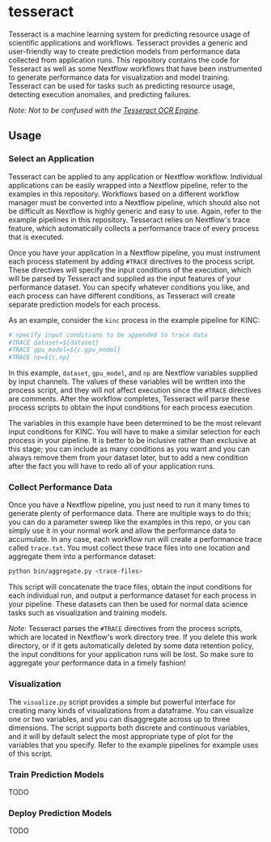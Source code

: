 # tesseract

Tesseract is a machine learning system for predicting resource usage of scientific applications and workflows. Tesseract provides a generic and user-friendly way to create prediction models from performance data collected from application runs. This repository contains the code for Tesseract as well as some Nextflow workflows that have been instrumented to generate performance data for visualization and model training. Tesseract can be used for tasks such as predicting resource usage, detecting execution anomalies, and predicting failures.

_Note: Not to be confused with the [Tesseract OCR Engine](https://github.com/tesseract-ocr)._

## Usage

### Select an Application

Tesseract can be applied to any application or Nextflow workflow. Individual applications can be easily wrapped into a Nextflow pipeline, refer to the examples in this repository. Workflows based on a different workflow manager must be converted into a Nextflow pipeline, which should also not be difficult as Nextflow is highly generic and easy to use. Again, refer to the example pipelines in this repository. Tesseract relies on Nextflow's trace feature, which automatically collects a performance trace of every process that is executed.

Once you have your application in a Nextflow pipeline, you must instrument each process statement by adding `#TRACE` directives to the process script. These directives will specify the input conditions of the execution, which will be parsed by Tesseract and supplied as the input features of your performance dataset. You can specify whatever conditions you like, and each process can have different conditions, as Tesseract will create separate prediction models for each process.

As an example, consider the `kinc` process in the example pipeline for KINC:
```bash
# specify input conditions to be appended to trace data
#TRACE dataset=${dataset}
#TRACE gpu_model=${c.gpu_model}
#TRACE np=${c.np}
```

In this example, `dataset`, `gpu_model`, and `np` are Nextflow variables supplied by input channels. The values of these variables will be written into the process script, and they will not affect execution since the `#TRACE` directives are comments. After the workflow completes, Tesseract will parse these process scripts to obtain the input conditions for each process execution.

The variables in this example have been determined to be the most relevant input conditions for KINC. You will have to make a similar selection for each process in your pipeline. It is better to be inclusive rather than exclusive at this stage; you can include as many conditions as you want and you can always remove them from your dataset later, but to add a new condition after the fact you will have to redo all of your application runs.

### Collect Performance Data

Once you have a Nextflow pipeline, you just need to run it many times to generate plenty of performance data. There are multiple ways to do this; you can do a parameter sweep like the examples in this repo, or you can simply use it in your normal work and allow the performance data to accumulate. In any case, each workflow run will create a performance trace called `trace.txt`. You must collect these trace files into one location and aggregate them into a performance dataset:
```bash
python bin/aggregate.py <trace-files>
```

This script will concatenate the trace files, obtain the input conditions for each individual run, and output a performance dataset for each process in your pipeline. These datasets can then be used for normal data science tasks such as visualization and training models.

_Note_: Tesseract parses the `#TRACE` directives from the process scripts, which are located in Nextflow's work directory tree. If you delete this work directory, or if it gets automatically deleted by some data retention policy, the input conditions for your application runs will be lost. So make sure to aggregate your performance data in a timely fashion!

### Visualization

The `visualize.py` script provides a simple but powerful interface for creating many kinds of visualizations from a dataframe. You can visualize one or two variables, and you can disaggregate across up to three dimensions. The script supports both discrete and continuous variables, and it will by default select the most appropriate type of plot for the variables that you specify. Refer to the example pipelines for example uses of this script.

### Train Prediction Models

TODO

### Deploy Prediction Models

TODO